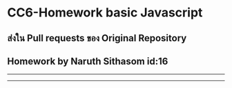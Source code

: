 # CC6-Homework basic Javascript  
## ส่งใน Pull requests ของ Original Repository  
## Homework by Naruth Sithasom id:16  
---  
---  